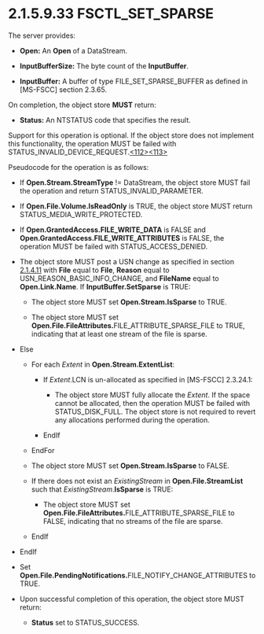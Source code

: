 <html dir="LTR" xmlns:mshelp="http://msdn.microsoft.com/mshelp" xmlns:ddue="http://ddue.schemas.microsoft.com/authoring/2003/5" xmlns:xlink="http://www.w3.org/1999/xlink" xmlns:tool="http://www.microsoft.com/tooltip">
    <head>
        <meta http-equiv="Content-Type" content="text/html; CHARSET=utf-8"></meta>
        <meta name="save" content="history"></meta>
        <title>2.1.5.9.33 FSCTL_SET_SPARSE</title>
        <xml>
            <mshelp:toctitle title="2.1.5.9.33 FSCTL_SET_SPARSE"></mshelp:toctitle>
            <mshelp:rltitle title="[MS-FSA]: FSCTL_SET_SPARSE"></mshelp:rltitle>
            <mshelp:keyword index="A" term="b5b3dd4c-b585-49d7-960e-fbfbf7a85af0"></mshelp:keyword>
            <mshelp:attr name="DCSext.ContentType" value="open specification"></mshelp:attr>
            <mshelp:attr name="AssetID" value="b5b3dd4c-b585-49d7-960e-fbfbf7a85af0"></mshelp:attr>
            <mshelp:attr name="TopicType" value="kbRef"></mshelp:attr>
            <mshelp:attr name="DCSext.Title" value="[MS-FSA]: FSCTL_SET_SPARSE" />
        </xml>
    </head>
    <body>
        <div id="header">
            <h1 class="heading">2.1.5.9.33 FSCTL_SET_SPARSE</h1>
        </div>
        <div id="mainSection">
            <div id="mainBody">
                <div id="allHistory" class="saveHistory"></div>
                <div id="sectionSection0" class="section" name="collapseableSection">
                    

<p>The server provides:</p>

<ul><li><p><span><span> 
</span></span><b>Open:</b> An <b>Open</b> of a DataStream.</p>

</li><li><p><span><span> 
</span></span><b>InputBufferSize:</b> The byte count of the <b>InputBuffer</b>.</p>

</li><li><p><span><span> 
</span></span><b>InputBuffer:</b> A buffer of type FILE_SET_SPARSE_BUFFER as
defined in <mshelp:link keywords="efbfe127-73ad-4140-9967-ec6500e66d5e" tabindex="0">[MS-FSCC]</mshelp:link>
section <mshelp:link keywords="6a884fe5-3da1-4abb-84c4-f419d349d878" tabindex="0">2.3.65</mshelp:link>.</p>

</li></ul><p>On completion, the object store <b>MUST</b> return:</p>

<ul><li><p><span><span> 
</span></span><b>Status:</b> An NTSTATUS code that specifies the result.</p>

</li></ul><p>Support for this operation is optional. If the object store
does not implement this functionality, the operation MUST be failed with
STATUS_INVALID_DEVICE_REQUEST.<a id="Appendix_A_Target_112"></a><a href="4e3695bd-7574-4f24-a223-b4679c065b63.html#Appendix_A_112" aria-label="Product behavior note 112">&lt;112&gt;</a><a id="Appendix_A_Target_113"></a><a href="4e3695bd-7574-4f24-a223-b4679c065b63.html#Appendix_A_113" aria-label="Product behavior note 113">&lt;113&gt;</a></p>

<p>Pseudocode for the operation is as follows:</p>

<ul><li><p><span><span> 
</span></span>If <b>Open.Stream.StreamType</b> != DataStream, the object store
MUST fail the operation and return STATUS_INVALID_PARAMETER.</p>

</li><li><p><span><span> 
</span></span>If <b>Open.File.Volume.IsReadOnly</b> is TRUE, the object store
MUST return STATUS_MEDIA_WRITE_PROTECTED.</p>

</li><li><p><span><span> 
</span></span>If <b>Open.GrantedAccess.FILE_WRITE_DATA</b> is FALSE and <b>Open.GrantedAccess.FILE_WRITE_ATTRIBUTES</b>
is FALSE, the operation MUST be failed with STATUS_ACCESS_DENIED.</p>

</li><li><p><span><span> 
</span></span>The object store MUST post a USN change as specified in section <a href="2c897c5e-b29e-464d-825f-565ff587f7f1.html">2.1.4.11</a> with <b>File</b>
equal to <b>File</b>, <b>Reason</b> equal to USN_REASON_BASIC_INFO_CHANGE, and <b>FileName</b>
equal to <b>Open.Link.Name</b>. If <b>InputBuffer.SetSparse</b> is TRUE:</p>

<ul><li><p><span><span>  </span></span>The
object store MUST set <b>Open.Stream.IsSparse</b> to TRUE.</p>

</li><li><p><span><span>  </span></span>The
object store MUST set <b>Open.File.FileAttributes.</b>FILE_ATTRIBUTE_SPARSE_FILE
to TRUE, indicating that at least one stream of the file is sparse.</p>

</li></ul></li><li><p><span><span> 
</span></span>Else</p>

<ul><li><p><span><span>  </span></span>For
each <i>Extent</i> in <b>Open.Stream.ExtentList</b>:</p>

<ul><li><p><span><span> 
</span></span>If <i>Extent</i>.LCN is un-allocated as specified in [MS-FSCC] <mshelp:link keywords="707cdf5a-9d5f-4a40-ae88-fb7331d1aa33" tabindex="0">2.3.24.1</mshelp:link>:</p>

<ul><li><p><span><span> 
</span></span>The object store MUST fully allocate the <i>Extent</i>. If the
space cannot be allocated, then the operation MUST be failed with
STATUS_DISK_FULL. The object store is not required to revert any allocations
performed during the operation.</p>

</li></ul></li><li><p><span><span> 
</span></span>EndIf</p>

</li></ul></li><li><p><span><span>  </span></span>EndFor</p>

</li><li><p><span><span>  </span></span>The
object store MUST set <b>Open.Stream.IsSparse</b> to FALSE.</p>

</li><li><p><span><span>  </span></span>If
there does not exist an <i>ExistingStream</i> in <b>Open.File.StreamList</b>
such that <i>ExistingStream</i>.<b>IsSparse</b> is TRUE:</p>

<ul><li><p><span><span> 
</span></span>The object store MUST set <b>Open.File.FileAttributes.</b>FILE_ATTRIBUTE_SPARSE_FILE
to FALSE, indicating that no streams of the file are sparse.</p>

</li></ul></li><li><p><span><span>  </span></span>EndIf</p>

</li></ul></li><li><p><span><span> 
</span></span>EndIf</p>

</li><li><p><span><span> 
</span></span>Set <b>Open.File.PendingNotifications.</b>FILE_NOTIFY_CHANGE_ATTRIBUTES
to TRUE.</p>

</li><li><p><span><span> 
</span></span>Upon successful completion of this operation, the object store
MUST return:</p>

<ul><li><p><span><span>  </span></span><b>Status</b>
set to STATUS_SUCCESS.</p>

</li></ul></li></ul>
                </div>
            </div>
        </div>
    </body>
</html>